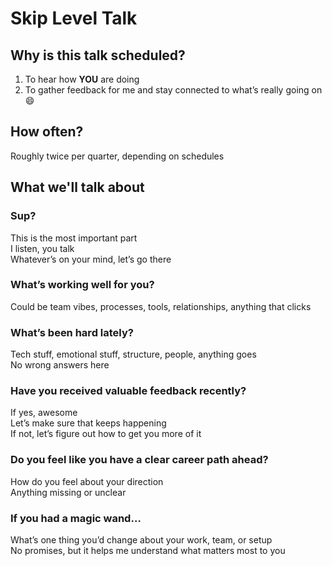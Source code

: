 # Skip Level Talk

## Why is this talk scheduled?

1. To hear how **YOU** are doing  
2. To gather feedback for me and stay connected to what’s really going on 😄  

## How often?

Roughly twice per quarter, depending on schedules

## What we'll talk about

### Sup?

This is the most important part  
I listen, you talk  
Whatever’s on your mind, let’s go there

### What’s working well for you?

Could be team vibes, processes, tools, relationships, anything that clicks

### What’s been hard lately?

Tech stuff, emotional stuff, structure, people, anything goes  
No wrong answers here

### Have you received valuable feedback recently?

If yes, awesome  
Let’s make sure that keeps happening  
If not, let’s figure out how to get you more of it

### Do you feel like you have a clear career path ahead?

How do you feel about your direction  
Anything missing or unclear

### If you had a magic wand…

What’s one thing you’d change about your work, team, or setup  
No promises, but it helps me understand what matters most to you

